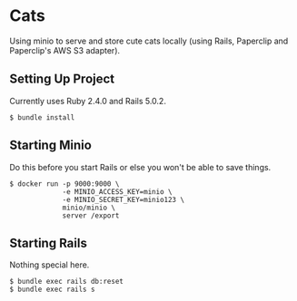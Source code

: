 # Cats

Using minio to serve and store cute cats locally (using Rails, Paperclip and Paperclip's AWS S3 adapter).

## Setting Up Project

Currently uses Ruby 2.4.0 and Rails 5.0.2.

```
$ bundle install
```

## Starting Minio

Do this before you start Rails or else you won't be able to save things.

```
$ docker run -p 9000:9000 \
             -e MINIO_ACCESS_KEY=minio \
             -e MINIO_SECRET_KEY=minio123 \
             minio/minio \
             server /export
```

## Starting Rails

Nothing special here.

```
$ bundle exec rails db:reset
$ bundle exec rails s
```
